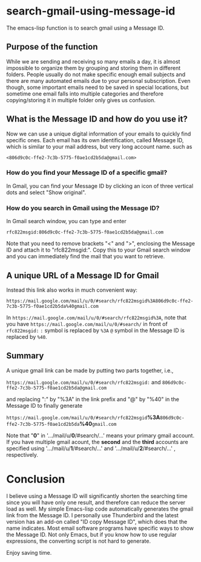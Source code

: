 # search-gmail-using-message-id
The emacs-lisp function is to search gmail using a Message ID.

## Purpose of the function
While we are sending and receiving so many emails a day, it is almost impossible to organize them by grouping and storing them in different folders. People usually do not make specific enough email subjects and there are many automated emails due to your personal subscription. Even though, some important emails need to be saved in special locations, but sometime one email falls into multiple categories and therefore copying/storing it in multiple folder only gives us confusion.

## What is the Message ID and how do you use it?
Now we can use a unique digital information of your emails to quickly find specific ones.  Each email has its own identification, called Message ID, which is similar to your mail address, but very long account name. such as

`<806d9c0c-ffe2-7c3b-5775-f0ae1cd2b5da@gmail.com>`

### How do you find your Message ID of a specific gmail?
In Gmail, you can find your Message ID by clicking an icon of three vertical dots and select "Show original".

### How do you search in Gmail using the Message ID?
In Gmail search window, you can type and enter

`rfc822msgid:806d9c0c-ffe2-7c3b-5775-f0ae1cd2b5da@gmail.com`

Note that you need to remove brackets "<" and ">", enclosing the Message ID and attach it to "rfc822msgid:".
Copy this to your Gmail search window and you can immediately find the mail that you want to retrieve.

## A unique URL of a Message ID for Gmail
Instead this link also works in much convenient way:

`https://mail.google.com/mail/u/0/#search/rfc822msgid%3A806d9c0c-ffe2-7c3b-5775-f0ae1cd2b5da%40gmail.com`

In `https://mail.google.com/mail/u/0/#search/rfc822msgid%3A`, 
note that you have `https://mail.google.com/mail/u/0/#search/` in front of `rfc822msgid:`
`:` symbol is replaced by `%3A`
`@` symbol in the Message ID is replaced by `%40`.

## Summary
A unique gmail link can be made by putting two parts together, i.e.,

`https://mail.google.com/mail/u/0/#search/rfc822msgid:` and `806d9c0c-ffe2-7c3b-5775-f0ae1cd2b5da@gmail.com`

and replacing ":" by "%3A" in the link prefix and "@" by "%40" in the Message ID to finally generate

`https://mail.google.com/mail/u/0/#search/rfc822msgid`<strong>%3A</strong>`806d9c0c-ffe2-7c3b-5775-f0ae1cd2b5da`<strong>%40</strong>`gmail.com`

Note that "<strong>0</strong>" in '.../mail/u/<strong>0</strong>/#search/...' means your primary gmail account.  If you have multiple gmail acount, the <strong>second</strong> and the <strong>third</strong> accounts are specified using '.../mail/u/<strong>1</strong>/#search/...' and '.../mail/u/<strong>2</strong>/#search/...' , respectively. 

# Conclusion 
I believe using a Message ID will significantly shorten the searching time since you will have only one result, and therefore can reduce the server load as well. My simple Emacs-lisp code automatically generates the gmail link from the Message ID. I personally use Thunderbird and the latest version has an add-on called "ID copy Message ID", which does that the name indicates. Most email software programs have specific ways to show the Message ID. Not only Emacs, but if you know how to use regular expressions, the converting script is not hard to generate.

Enjoy saving time. 
 

